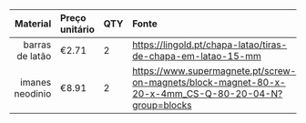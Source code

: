 | Material | Preço unitário | QTY | Fonte |
| -----: | :----- | :----- | :---- | 
| barras de latão | €2.71 | 2 | https://lingold.pt/chapa-latao/tiras-de-chapa-em-latao-15-mm |
| imanes neodinio | €8.91 | 2 | https://www.supermagnete.pt/screw-on-magnets/block-magnet-80-x-20-x-4mm_CS-Q-80-20-04-N?group=blocks|

